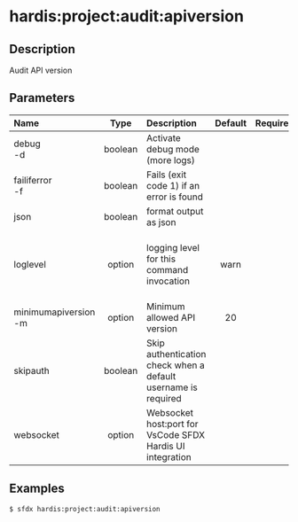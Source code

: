 <!-- This file has been generated with command 'sfdx hardis:doc:plugin:generate'. Please do not update it manually or it may be overwritten -->
# hardis:project:audit:apiversion

## Description

Audit API version

## Parameters

| Name                     |  Type   | Description                                                   | Default | Required |                        Options                        |
|:-------------------------|:-------:|:--------------------------------------------------------------|:-------:|:--------:|:-----------------------------------------------------:|
| debug<br/>-d             | boolean | Activate debug mode (more logs)                               |         |          |                                                       |
| failiferror<br/>-f       | boolean | Fails (exit code 1) if an error is found                      |         |          |                                                       |
| json                     | boolean | format output as json                                         |         |          |                                                       |
| loglevel                 | option  | logging level for this command invocation                     |  warn   |          | trace<br/>debug<br/>info<br/>warn<br/>error<br/>fatal |
| minimumapiversion<br/>-m | option  | Minimum allowed API version                                   |   20    |          |                                                       |
| skipauth                 | boolean | Skip authentication check when a default username is required |         |          |                                                       |
| websocket                | option  | Websocket host:port for VsCode SFDX Hardis UI integration     |         |          |                                                       |

## Examples

```shell
$ sfdx hardis:project:audit:apiversion
```


